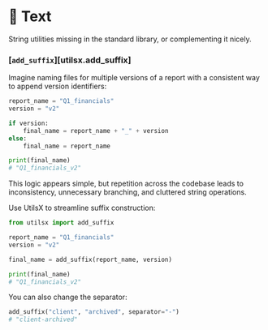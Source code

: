 # 📝 Text

String utilities missing in the standard library, or complementing it nicely.

### [`add_suffix`][utilsx.add_suffix]

Imagine naming files for multiple versions of a report
with a consistent way to append version identifiers:

``` py title="manual.py" hl_lines="4-7"
report_name = "Q1_financials"
version = "v2"

if version:
    final_name = report_name + "_" + version
else:
    final_name = report_name

print(final_name)
# "Q1_financials_v2"
```

This logic appears simple, but repetition across the codebase leads to inconsistency,
unnecessary branching, and cluttered string operations.

Use UtilsX to streamline suffix construction:

``` py title="with_utilsx.py" hl_lines="1 6"
from utilsx import add_suffix

report_name = "Q1_financials"
version = "v2"

final_name = add_suffix(report_name, version)

print(final_name)
# "Q1_financials_v2"
```

You can also change the separator:

``` py
add_suffix("client", "archived", separator="-")
# "client-archived"
```
